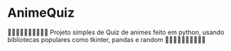# AnimeQuiz
🐻🐻🐻🐻🐻🐻🐻🐻🐻🐻
Projeto simples de
Quiz de animes feito em python, usando bibliotecas populares como tkinter, pandas e random
🐻🐻🐻🐻🐻🐻🐻🐻🐻🐻
